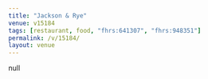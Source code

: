 ```yaml
---
title: "Jackson & Rye"
venue: v15184
tags: [restaurant, food, "fhrs:641307", "fhrs:948351"]
permalink: /v/15184/
layout: venue
---
```

null